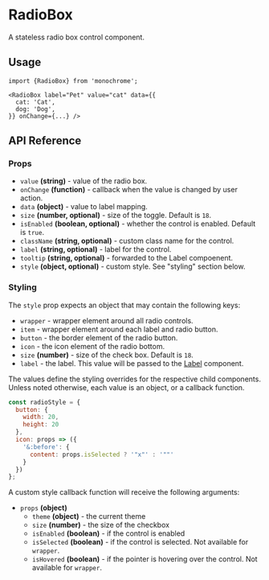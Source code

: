 # RadioBox

A stateless radio box control component.

## Usage

    import {RadioBox} from 'monochrome';

    <RadioBox label="Pet" value="cat" data={{
      cat: 'Cat',
      dog: 'Dog',
    }} onChange={...} />

## API Reference

### Props


* `value` **(string)** - value of the radio box.
* `onChange` **(function)** - callback when the value is changed by user action.
* `data` **(object)** - value to label mapping.
* `size` **(number, optional)** - size of the toggle. Default is `18`.
* `isEnabled` **(boolean, optional)** - whether the control is enabled. Default is `true`.
* `className` **(string, optional)** - custom class name for the control.
* `label` **(string, optional)** - label for the control.
* `tooltip` **(string, optional)** - forwarded to the Label compoenent.
* `style` **(object, optional)** - custom style. See "styling" section below.


### Styling

The `style` prop expects an object that may contain the following keys:

* `wrapper` - wrapper element around all radio controls.
* `item` - wrapper element around each label and radio button.
* `button` - the border element of the radio button.
* `icon` - the icon element of the radio bottom.
* `size` **(number)** - size of the check box. Default is `18`.
* `label` - the label. This value will be passed to the [Label](/docs/api-reference/label.md) component.

The values define the styling overrides for the respective child components. Unless noted otherwise, each value is an object, or a callback function.

```jsx
const radioStyle = {
  button: {
    width: 20,
    height: 20
  },
  icon: props => ({
    '&:before': {
      content: props.isSelected ? '"x"' : '""'
    }
  })
};
```

A custom style callback function will receive the following arguments:

* `props` **(object)**
  - `theme` **(object)** - the current theme
  - `size` **(number)** - the size of the checkbox
  - `isEnabled` **(boolean)** - if the control is enabled
  - `isSelected` **(boolean)** - if the control is selected. Not available for `wrapper`.
  - `isHovered` **(boolean)** - if the pointer is hovering over the control. Not available for `wrapper`.
